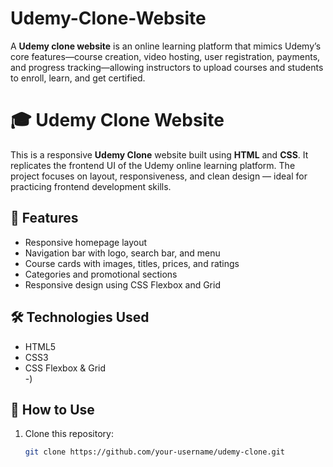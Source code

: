 # Udemy-Clone-Website
A **Udemy clone website** is an online learning platform that mimics Udemy’s core features—course creation, video hosting, user registration, payments, and progress tracking—allowing instructors to upload courses and students to enroll, learn, and get certified.
# 🎓 Udemy Clone Website

This is a responsive **Udemy Clone** website built using **HTML** and **CSS**. It replicates the frontend UI of the Udemy online learning platform. The project focuses on layout, responsiveness, and clean design — ideal for practicing frontend development skills.

## 🚀 Features

- Responsive homepage layout
- Navigation bar with logo, search bar, and menu
- Course cards with images, titles, prices, and ratings
- Categories and promotional sections
- Responsive design using CSS Flexbox and Grid

## 🛠️ Technologies Used

- HTML5  
- CSS3  
- CSS Flexbox & Grid  
-)

## 📁 How to Use

1. Clone this repository:
   ```bash
   git clone https://github.com/your-username/udemy-clone.git
